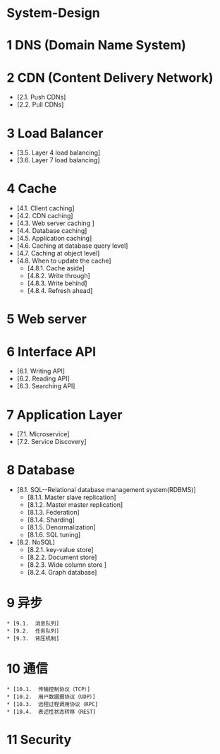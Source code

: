 # System-Design

# 1  DNS (Domain Name System)  


# 2  CDN (Content Delivery Network)

   * [2.1.  Push CDNs]
   * [2.2.  Pull CDNs]
   
# 3  Load Balancer

   * [3.5.  Layer 4 load balancing]
   * [3.6.  Layer 7 load balancing]

# 4  Cache

  * [4.1.  Client caching]
  * [4.2.  CDN caching]
  * [4.3.  Web server caching ]
  * [4.4.  Database caching]
  * [4.5.  Application caching]
  * [4.6.  Caching at database query level]
  * [4.7.  Caching at object level]
  * [4.8.  When to update the cache]
     * [4.8.1.  Cache aside]
     * [4.8.2.  Write through]
     * [4.8.3.  Write behind]
     * [4.8.4.  Refresh ahead]

# 5  Web server

# 6  Interface API

  * [6.1.  Writing API]
  * [6.2.  Reading API]
  * [6.3.  Searching API]
  
# 7  Application Layer

  * [7.1.  Microservice]
  * [7.2.  Service Discovery]

# 8  Database

  * [8.1. SQL--Relational database management system(RDBMS)]
     * [8.1.1.  Master slave replication]
     * [8.1.2.  Master master replication]
     * [8.1.3.  Federation]
     * [8.1.4.  Sharding]
     * [8.1.5.  Denormalization]
     * [8.1.6.  SQL tuning]
  * [8.2.  NoSQL]
     * [8.2.1.  key-value store]
     * [8.2.2.  Document store]
     * [8.2.3.  Wide column store ]
     * [8.2.4.  Graph database]
     
# 9  异步

    * [9.1.  消息队列]
    * [9.2.  任务队列]
    * [9.3.  背压机制]

# 10 通信

    * [10.1.  传输控制协议（TCP）]
    * [10.2.  用户数据报协议（UDP）]
    * [10.3.  远程过程调用协议（RPC]
    * [10.4.  表述性状态转移（REST]
    

# 11 Security


